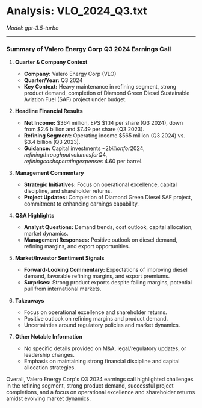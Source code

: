 # Analysis: VLO_2024_Q3.txt

*Model: gpt-3.5-turbo*

---

### Summary of Valero Energy Corp Q3 2024 Earnings Call

1. **Quarter & Company Context**
   - **Company:** Valero Energy Corp (VLO)
   - **Quarter/Year:** Q3 2024
   - **Key Context:** Heavy maintenance in refining segment, strong product demand, completion of Diamond Green Diesel Sustainable Aviation Fuel (SAF) project under budget.

2. **Headline Financial Results**
   - **Net Income:** $364 million, EPS $1.14 per share (Q3 2024), down from $2.6 billion and $7.49 per share (Q3 2023).
   - **Refining Segment:** Operating income $565 million (Q3 2024) vs. $3.4 billion (Q3 2023).
   - **Guidance:** Capital investments ~$2 billion for 2024, refining throughput volumes for Q4, refining cash operating expenses ~$4.60 per barrel.

3. **Management Commentary**
   - **Strategic Initiatives:** Focus on operational excellence, capital discipline, and shareholder returns.
   - **Project Updates:** Completion of Diamond Green Diesel SAF project, commitment to enhancing earnings capability.

4. **Q&A Highlights**
   - **Analyst Questions:** Demand trends, cost outlook, capital allocation, market dynamics.
   - **Management Responses:** Positive outlook on diesel demand, refining margins, and export opportunities.

5. **Market/Investor Sentiment Signals**
   - **Forward-Looking Commentary:** Expectations of improving diesel demand, favorable refining margins, and export premiums.
   - **Surprises:** Strong product exports despite falling margins, potential pull from international markets.

6. **Takeaways**
   - Focus on operational excellence and shareholder returns.
   - Positive outlook on refining margins and product demand.
   - Uncertainties around regulatory policies and market dynamics.

7. **Other Notable Information**
   - No specific details provided on M&A, legal/regulatory updates, or leadership changes.
   - Emphasis on maintaining strong financial discipline and capital allocation strategies.

Overall, Valero Energy Corp's Q3 2024 earnings call highlighted challenges in the refining segment, strong product demand, successful project completions, and a focus on operational excellence and shareholder returns amidst evolving market dynamics.